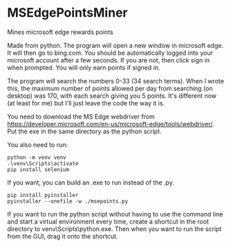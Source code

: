 # MSEdgePointsMiner
Mines microsoft edge rewards points

Made from python.
The program will open a new window in microsoft edge. It will then go to bing.com. You should be automatically logged into your microsoft account after a few seconds. If you are not, then click sign in when prompted. You will only earn points if signed in.


The program will search the numbers 0-33 (34 search terms). When I wrote this, the maximum number of points allowed per day from searching (on desktop) was 170, with each search giving you 5 points. It's different now (at least for me) but I'll just leave the code the way it is.

You need to download the MS Edge webdriver from https://developer.microsoft.com/en-us/microsoft-edge/tools/webdriver/. Put the exe in the same directory as the python script.

You also need to run:
```
python -m venv venv
.\venv\Scripts\activate
pip install selenium
```

If you want, you can build an .exe to run instead of the .py.
```
pip install pyinstaller
pyinstaller --onefile -w ./msepoints.py
```

If you want to run the python script without having to use the command line and start a virtual environment every time, create a shortcut in the root directory to venv\Scripts\python.exe. Then when you want to run the script from the GUI, drag it onto the shortcut.